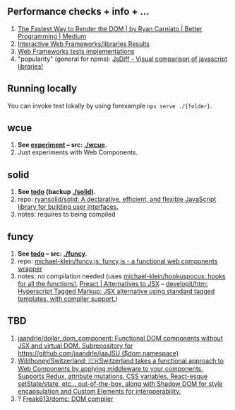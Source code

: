 ## Performance checks + info + …
1. [The Fastest Way to Render the DOM | by Ryan Carniato | Better Programming | Medium](https://medium.com/better-programming/the-fastest-way-to-render-the-dom-e3b226b15ca3)
  1. [Interactive Web Frameworks/libraries Results](https://krausest.github.io/js-framework-benchmark/2020/table_chrome_87.0.4280.66.html)
  1. [Web Frameworks tests implementations](https://github.com/krausest/js-framework-benchmark/tree/master/frameworks)
1. "popularity" (general for npms): [JsDiff - Visual comparison of javascript libraries!](https://jsdiff.dev/)

## Running locally
You can invoke test lokally by using forexample `npx serve ./{folder}`.

## wcue
1. **See [experiment](https://refined-github-html-preview.kidonng.workers.dev/jaandrle/playground-generating-html-dom/raw/main/wcue/index.html) – src: [./wcue](./wcue).**
1. Just experiments with Web Components.

## solid
1. **See [todo](https://codesandbox.io/s/solid-simple-todos-tagged-template-literals-forked-2ek1q) (backup [./solid](./solid)).**
1. repo: [ryansolid/solid: A declarative, efficient, and flexible JavaScript library for building user interfaces.](https://github.com/ryansolid/solid)
1. notes: requires to being compiled

## funcy
1. **See [todo](https://refined-github-html-preview.kidonng.workers.dev/jaandrle/playground-generating-html-dom/raw/main/funcy/index.html) – src: [./funcy](./funcy).**
1. repo: [michael-klein/funcy.js: funcy.js - a functional web components wrapper](https://github.com/michael-klein/funcy.js)
1. notes: no compilation needed (uses [michael-klein/hookuspocus: hooks for all the functions!](https://github.com/michael-klein/hookuspocus), [Preact | Alternatives to JSX](https://preactjs.com/guide/v10/getting-started/#alternatives-to-jsx) – [developit/htm: Hyperscript Tagged Markup: JSX alternative using standard tagged templates, with compiler support.](https://github.com/developit/htm))

## TBD
1. [jaandrle/dollar_dom_component: Functional DOM components without JSX and virtual DOM. Subrepository for https://github.com/jaandrle/jaaJSU ($dom namespace)](https://github.com/jaandrle/dollar_dom_component)
1. [Wildhoney/Switzerland: 🇨🇭Switzerland takes a functional approach to Web Components by applying middleware to your components. Supports Redux, attribute mutations, CSS variables, React-esque setState/state, etc… out-of-the-box, along with Shadow DOM for style encapsulation and Custom Elements for interoperability.](https://github.com/Wildhoney/Switzerland)
1. ? [Freak613/domc: DOM compiler](https://github.com/Freak613/domc)